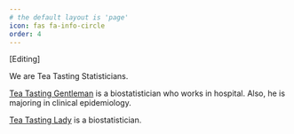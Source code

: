 ```yaml
---
# the default layout is 'page'
icon: fas fa-info-circle
order: 4
---
```


[Editing]

We are Tea Tasting Statisticians.

[Tea Tasting Gentleman](https://www.linkedin.com/in/shstat1729/) is a biostatistician who works in hospital. Also, he is majoring in clinical epidemiology.

[Tea Tasting Lady](https://www.linkedin.com/in/systat/) is a biostatistician.

